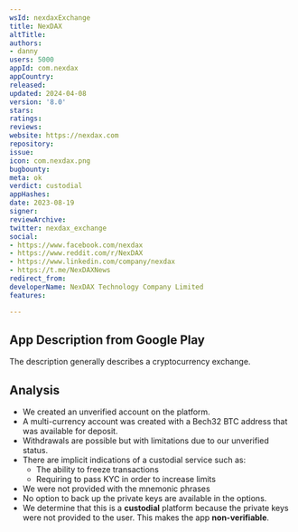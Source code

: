 ```yaml
---
wsId: nexdaxExchange
title: NexDAX
altTitle: 
authors:
- danny
users: 5000
appId: com.nexdax
appCountry: 
released: 
updated: 2024-04-08
version: '8.0'
stars: 
ratings: 
reviews: 
website: https://nexdax.com
repository: 
issue: 
icon: com.nexdax.png
bugbounty: 
meta: ok
verdict: custodial
appHashes: 
date: 2023-08-19
signer: 
reviewArchive: 
twitter: nexdax_exchange
social:
- https://www.facebook.com/nexdax
- https://www.reddit.com/r/NexDAX
- https://www.linkedin.com/company/nexdax
- https://t.me/NexDAXNews
redirect_from: 
developerName: NexDAX Technology Company Limited
features: 

---
```


## App Description from Google Play

The description generally describes a cryptocurrency exchange.

## Analysis 

- We created an unverified account on the platform. 
- A multi-currency account was created with a Bech32 BTC address that was available for deposit. 
- Withdrawals are possible but with limitations due to our unverified status. 
- There are implicit indications of a custodial service such as: 
  - The ability to freeze transactions
  - Requiring to pass KYC in order to increase limits
- We were not provided with the mnemonic phrases
- No option to back up the private keys are available in the options.
- We determine that this is a **custodial** platform because the private keys were not provided to the user. This makes the app **non-verifiable**.

